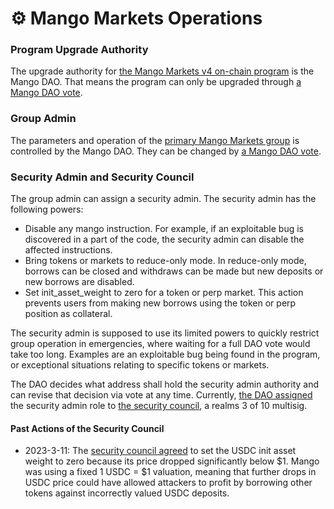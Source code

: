 # ⚙ Mango Markets Operations

### Program Upgrade Authority

The upgrade authority for [the Mango Markets v4 on-chain program](https://explorer.solana.com/address/4MangoMjqJ2firMokCjjGgoK8d4MXcrgL7XJaL3w6fVg) is the Mango DAO. That means the program can only be upgraded through [a Mango DAO vote](https://dao.mango.markets/dao/MNGO).

### **Group Admin**

The parameters and operation of the [primary Mango Markets group](https://explorer.solana.com/address/78b8f4cGCwmZ9ysPFMWLaLTkkaYnUjwMJYStWe5RTSSX/anchor-account?cluster=mainnet-beta) is controlled by the Mango DAO. They can be changed by [a Mango DAO vote](https://dao.mango.markets/dao/MNGO).

### **Security Admin and Security Council**

The group admin can assign a security admin. The security admin has the following powers:

* Disable any mango instruction. For example, if an exploitable bug is discovered in a part of the code, the security admin can disable the affected instructions.
* Bring tokens or markets to reduce-only mode. In reduce-only mode, borrows can be closed and withdraws can be made but new deposits or new borrows are disabled.
* Set init\_asset\_weight to zero for a token or perp market. This action prevents users from making new borrows using the token or perp position as collateral.

The security admin is supposed to use its limited powers to quickly restrict group operation in emergencies, where waiting for a full DAO vote would take too long. Examples are an exploitable bug being found in the program, or exceptional situations relating to specific tokens or markets.

The DAO decides what address shall hold the security admin authority and can revise that decision via vote at any time. Currently, [the DAO assigned](https://dao.mango.markets/dao/MNGO/proposal/tK49KBmG6NJLRF7Tef7mvsuXQQFALamgirmHSEGUMCw) the security admin role to [the security council](https://dao.mango.markets/dao/AQbsV8b3Yv3UHUmd62hw9vFmNTHgBTdiLfaWzwmVfXB2), a realms 3 of 10 multisig.

#### Past Actions of the Security Council

* 2023-3-11: The [security council agreed](https://dao.mango.markets/dao/AQbsV8b3Yv3UHUmd62hw9vFmNTHgBTdiLfaWzwmVfXB2/proposal/BtjbTJnxdpz113Gaz66yZsWXMWgLQ1khzjnGoZuHjwP) to set the USDC init asset weight to zero because its price dropped significantly below $1. Mango was using a fixed 1 USDC = $1 valuation, meaning that further drops in USDC price could have allowed attackers to profit by borrowing other tokens against incorrectly valued USDC deposits.
